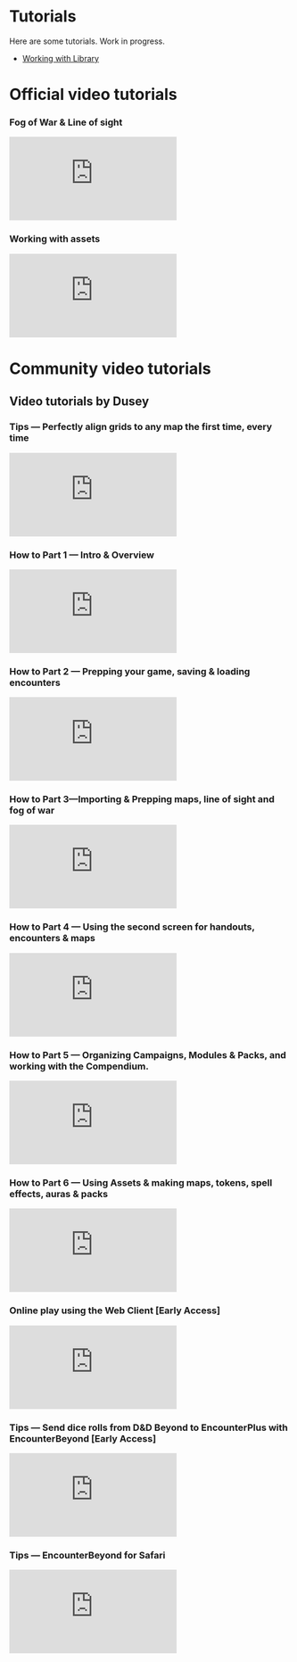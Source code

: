# Tutorials

Here are some tutorials. Work in progress.
* [Working with Library](library)

# Official video tutorials

### Fog of War & Line of sight

<div class="video">
<iframe src="https://www.youtube.com/embed/G6M_Ta0fZMM" frameborder="0" allow="accelerometer; encrypted-media; gyroscope; picture-in-picture" allowfullscreen></iframe>
</div>

### Working with assets

<div class="video">
<iframe src="https://www.youtube.com/embed/V-BUZvcmO5Y" frameborder="0" allow="accelerometer; encrypted-media; gyroscope; picture-in-picture" allowfullscreen></iframe>
</div>

# Community video tutorials

## Video tutorials by Dusey

### Tips — Perfectly align grids to any map the first time, every time
 
<div class="video">
<iframe src="https://www.youtube.com/embed/bHVZ7IXqyTg" frameborder="0" allow="accelerometer; encrypted-media; gyroscope; picture-in-picture" allowfullscreen></iframe>
</div>

### How to Part 1 — Intro & Overview

<div class="video">
<iframe src="https://www.youtube.com/embed/M2RFezwE0ls" frameborder="0" allow="accelerometer; encrypted-media; gyroscope; picture-in-picture" allowfullscreen></iframe>
</div>

### How to Part 2 — Prepping your game, saving & loading encounters

<div class="video">
<iframe src="https://www.youtube.com/embed/psuj2exGQUY" frameborder="0" allow="accelerometer; encrypted-media; gyroscope; picture-in-picture" allowfullscreen></iframe>
</div>

### How to Part 3—Importing & Prepping maps, line of sight and fog of war

<div class="video">
<iframe src="https://www.youtube.com/embed/g482gw5FVDw" frameborder="0" allow="accelerometer; encrypted-media; gyroscope; picture-in-picture" allowfullscreen></iframe>
</div>

### How to Part 4 — Using the second screen for handouts, encounters & maps

<div class="video">
<iframe src="https://www.youtube.com/embed/VCS3E-AZ12E" frameborder="0" allow="accelerometer; encrypted-media; gyroscope; picture-in-picture" allowfullscreen></iframe>
</div>

### How to Part 5 — Organizing Campaigns, Modules & Packs, and working with the Compendium.

<div class="video">
<iframe src="https://www.youtube.com/embed/gdSpy_kdfDY" frameborder="0" allow="accelerometer; encrypted-media; gyroscope; picture-in-picture" allowfullscreen></iframe>
</div>

### How to Part 6 — Using Assets & making maps, tokens, spell effects, auras & packs

<div class="video">
<iframe src="https://www.youtube.com/embed/YXJ1im7YpFE" frameborder="0" allow="accelerometer; encrypted-media; gyroscope; picture-in-picture" allowfullscreen></iframe>
</div>

### Online play using the Web Client [Early Access]

<div class="video">
<iframe src="https://www.youtube.com/embed/G2tPKdXPCBk" frameborder="0" allow="accelerometer; encrypted-media; gyroscope; picture-in-picture" allowfullscreen></iframe>
</div>

### Tips — Send dice rolls from D&D Beyond to EncounterPlus with EncounterBeyond [Early Access]

<div class="video">
<iframe src="https://www.youtube.com/embed/X2EriHxF034" frameborder="0" allow="accelerometer; encrypted-media; gyroscope; picture-in-picture" allowfullscreen></iframe>
</div>

### Tips — EncounterBeyond for Safari

<div class="video">
<iframe src="https://www.youtube.com/embed/wV4ayPaP3ig" frameborder="0" allow="accelerometer; encrypted-media; gyroscope; picture-in-picture" allowfullscreen></iframe>
</div>
